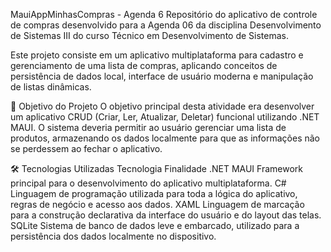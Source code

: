 MauiAppMinhasCompras - Agenda 6
Repositório do aplicativo de controle de compras desenvolvido para a Agenda 06 da disciplina Desenvolvimento de Sistemas III do curso Técnico em Desenvolvimento de Sistemas.

Este projeto consiste em um aplicativo multiplataforma para cadastro e gerenciamento de uma lista de compras, aplicando conceitos de persistência de dados local, interface de usuário moderna e manipulação de listas dinâmicas.

🎯 Objetivo do Projeto
O objetivo principal desta atividade era desenvolver um aplicativo CRUD (Criar, Ler, Atualizar, Deletar) funcional utilizando .NET MAUI. O sistema deveria permitir ao usuário gerenciar uma lista de produtos, armazenando os dados localmente para que as informações não se perdessem ao fechar o aplicativo.


🛠️ Tecnologias Utilizadas
Tecnologia	Finalidade
.NET MAUI	Framework principal para o desenvolvimento do aplicativo multiplataforma.
C#	Linguagem de programação utilizada para toda a lógica do aplicativo, regras de negócio e acesso aos dados.
XAML	Linguagem de marcação para a construção declarativa da interface do usuário e do layout das telas.
SQLite	Sistema de banco de dados leve e embarcado, utilizado para a persistência dos dados localmente no dispositivo.

